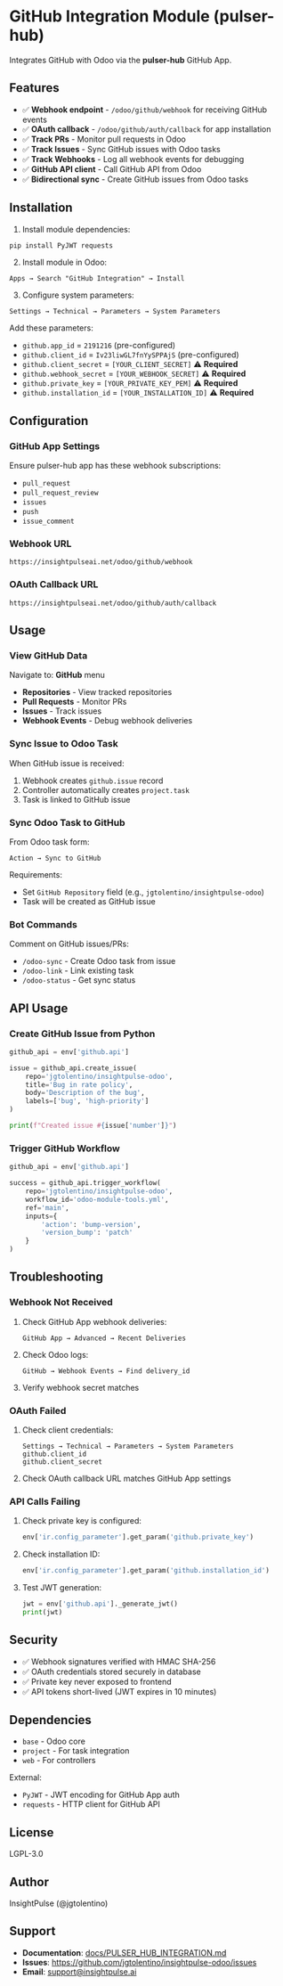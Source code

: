 # GitHub Integration Module (pulser-hub)

Integrates GitHub with Odoo via the **pulser-hub** GitHub App.

## Features

- ✅ **Webhook endpoint** - `/odoo/github/webhook` for receiving GitHub events
- ✅ **OAuth callback** - `/odoo/github/auth/callback` for app installation
- ✅ **Track PRs** - Monitor pull requests in Odoo
- ✅ **Track Issues** - Sync GitHub issues with Odoo tasks
- ✅ **Track Webhooks** - Log all webhook events for debugging
- ✅ **GitHub API client** - Call GitHub API from Odoo
- ✅ **Bidirectional sync** - Create GitHub issues from Odoo tasks

## Installation

1. Install module dependencies:
```bash
pip install PyJWT requests
```

2. Install module in Odoo:
```
Apps → Search "GitHub Integration" → Install
```

3. Configure system parameters:
```
Settings → Technical → Parameters → System Parameters
```

Add these parameters:
- `github.app_id` = `2191216` (pre-configured)
- `github.client_id` = `Iv23liwGL7fnYySPPAjS` (pre-configured)
- `github.client_secret` = `[YOUR_CLIENT_SECRET]` ⚠️ **Required**
- `github.webhook_secret` = `[YOUR_WEBHOOK_SECRET]` ⚠️ **Required**
- `github.private_key` = `[YOUR_PRIVATE_KEY_PEM]` ⚠️ **Required**
- `github.installation_id` = `[YOUR_INSTALLATION_ID]` ⚠️ **Required**

## Configuration

### GitHub App Settings

Ensure pulser-hub app has these webhook subscriptions:
- `pull_request`
- `pull_request_review`
- `issues`
- `push`
- `issue_comment`

### Webhook URL
```
https://insightpulseai.net/odoo/github/webhook
```

### OAuth Callback URL
```
https://insightpulseai.net/odoo/github/auth/callback
```

## Usage

### View GitHub Data

Navigate to: **GitHub** menu

- **Repositories** - View tracked repositories
- **Pull Requests** - Monitor PRs
- **Issues** - Track issues
- **Webhook Events** - Debug webhook deliveries

### Sync Issue to Odoo Task

When GitHub issue is received:
1. Webhook creates `github.issue` record
2. Controller automatically creates `project.task`
3. Task is linked to GitHub issue

### Sync Odoo Task to GitHub

From Odoo task form:
```
Action → Sync to GitHub
```

Requirements:
- Set `GitHub Repository` field (e.g., `jgtolentino/insightpulse-odoo`)
- Task will be created as GitHub issue

### Bot Commands

Comment on GitHub issues/PRs:

- `/odoo-sync` - Create Odoo task from issue
- `/odoo-link` - Link existing task
- `/odoo-status` - Get sync status

## API Usage

### Create GitHub Issue from Python

```python
github_api = env['github.api']

issue = github_api.create_issue(
    repo='jgtolentino/insightpulse-odoo',
    title='Bug in rate policy',
    body='Description of the bug',
    labels=['bug', 'high-priority']
)

print(f"Created issue #{issue['number']}")
```

### Trigger GitHub Workflow

```python
github_api = env['github.api']

success = github_api.trigger_workflow(
    repo='jgtolentino/insightpulse-odoo',
    workflow_id='odoo-module-tools.yml',
    ref='main',
    inputs={
        'action': 'bump-version',
        'version_bump': 'patch'
    }
)
```

## Troubleshooting

### Webhook Not Received

1. Check GitHub App webhook deliveries:
   ```
   GitHub App → Advanced → Recent Deliveries
   ```

2. Check Odoo logs:
   ```
   GitHub → Webhook Events → Find delivery_id
   ```

3. Verify webhook secret matches

### OAuth Failed

1. Check client credentials:
   ```
   Settings → Technical → Parameters → System Parameters
   github.client_id
   github.client_secret
   ```

2. Check OAuth callback URL matches GitHub App settings

### API Calls Failing

1. Check private key is configured:
   ```python
   env['ir.config_parameter'].get_param('github.private_key')
   ```

2. Check installation ID:
   ```python
   env['ir.config_parameter'].get_param('github.installation_id')
   ```

3. Test JWT generation:
   ```python
   jwt = env['github.api']._generate_jwt()
   print(jwt)
   ```

## Security

- ✅ Webhook signatures verified with HMAC SHA-256
- ✅ OAuth credentials stored securely in database
- ✅ Private key never exposed to frontend
- ✅ API tokens short-lived (JWT expires in 10 minutes)

## Dependencies

- `base` - Odoo core
- `project` - For task integration
- `web` - For controllers

External:
- `PyJWT` - JWT encoding for GitHub App auth
- `requests` - HTTP client for GitHub API

## License

LGPL-3.0

## Author

InsightPulse (@jgtolentino)

## Support

- **Documentation**: [docs/PULSER_HUB_INTEGRATION.md](../../../../docs/PULSER_HUB_INTEGRATION.md)
- **Issues**: https://github.com/jgtolentino/insightpulse-odoo/issues
- **Email**: support@insightpulse.ai
